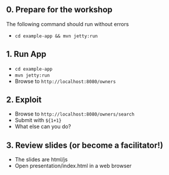 ## 0. Prepare for the workshop

The following command should run without errors

* `cd example-app && mvn jetty:run`

## 1. Run App
* `cd example-app`
* `mvn jetty:run`
* Browse to `http://localhost:8080/owners`

## 2. Exploit
* Browse to `http://localhost:8080/owners/search`
* Submit with `${1+1}`
* What else can you do?

## 3. Review slides (or become a facilitator!)
* The slides are html/js
* Open presentation/index.html in a web browser
